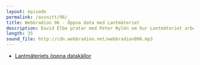 ```yaml
---
layout: episode
permalink: /avsnitt/96/
title: Webbradion 96 - Öppna data med Lantmäteriet
description: David Elbe pratar med Peter Nylén om hur Lantmäteriet arbetar med öppna data.
length: 35
sound_file: http://cdn.webbradion.net/webbradion096.mp3
---
```


* [Lantmäteriets öppna datakällor](http://www.lantmateriet.se/sv/Kartor-och-geografisk-information/Kartor/oppna-data/)
